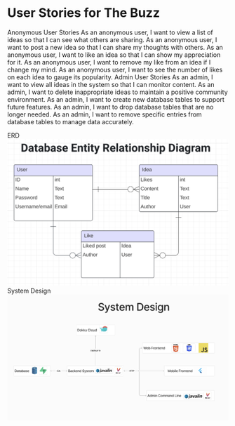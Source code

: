 # **User Stories for The Buzz**
Anonymous User Stories
As an anonymous user, I want to view a list of ideas so that I can see what others are sharing.
As an anonymous user, I want to post a new idea so that I can share my thoughts with others.
As an anonymous user, I want to like an idea so that I can show my appreciation for it.
As an anonymous user, I want to remove my like from an idea if I change my mind.
As an anonymous user, I want to see the number of likes on each idea to gauge its popularity.
Admin User Stories
As an admin, I want to view all ideas in the system so that I can monitor content.
As an admin, I want to delete inappropriate ideas to maintain a positive community environment.
As an admin, I want to create new database tables to support future features.
As an admin, I want to drop database tables that are no longer needed.
As an admin, I want to remove specific entries from database tables to manage data accurately.

ERD
![Alt text](ERT.png)
System Design
![Alt text](SystemDesign.png)

